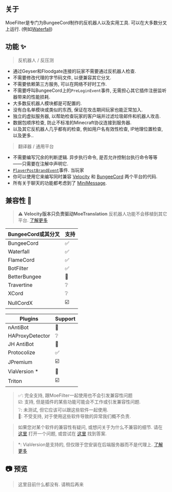 ## 关于

MoeFilter是专门为BungeeCord制作的反机器人以及实用工具. 
可以在大多数分叉上运行. (例如[Waterfall](https://github.com/PaperMC/Waterfall/))

## 功能 ✨

> 反机器人 / 反压测
- 通过Geyser和Floodgate连接的玩家不需要通过反机器人检查.
- 不需要修改代理的字节码文件, 以便兼容其它分叉.
- 不需要依赖第三方服务, 可以在网络不好时工作.
- 不需要呼叫BungeeCord上的`PreLoginEvent`事件, 无需担心其它插件注册监听器带来的性能损耗.
- 大多数反机器人模块都是可配置的.
- 没有白名单模块或类似的东西, 保证在攻击期间玩家也能正常加入.
- 独立的虚拟服务器, 以帮助检查玩家的客户端并过滤垃圾邮件和机器人攻击.
- 数据包顺序检查, 防止不标准的Minecraft协议连接到服务器.
- 以及其它反机器人几乎都有的检查, 例如用户名有效性检查, IP地理位置检查, 以及更多..
> 翻译器 / 通用平台
- 不需要编写冗余的判断逻辑. 异步执行命令, 是否允许控制台执行命令等等 ——只需要在注解中声明它.
- [`PlayerPostBrandEvent`](https://github.com/CatMoe/MoeFilter/blob/stray/translation/src/main/kotlin/catmoe/fallencrystal/translation/event/events/player/PlayerPostBrandEvent.kt)事件. 当玩家
- 你可以使用它来编写同时兼容 [Velocity](https://github.com/PaperMC/Velocity) 和 [BungeeCord](https://github.com/SpigotMC/BungeeCord) 两个平台的代码.
- 所有关于聊天的功能都考虑到了 [MiniMessage](https://docs.advntr.dev/minimessage/).


## 兼容性 🔧

> ⚠️ **Velocity版本只负责驱动MoeTranslation**
> 反机器人功能不会移植到其它平台.
> [了解更多](https://github.com/CatMoe/MoeFilter/tree/stray/readme/postscript)

| BungeeCord或其分叉 | 支持 |
|----------------|----|
| BungeeCord     | ✅  |
| Waterfall      | ✅  |
| FlameCord      | ✅  |
| BotFilter      | ✅  |
| BetterBungee   | 🛑 |
| Travertine     | ❔  |
| XCord          | ❔  |
| NullCordX      | ☑️ |

| Plugins         | Support |
|-----------------|---------|
| nAntiBot        | 🛑      |
| HAProxyDetector | ❔       |
| JH AntiBot      | 🛑      |
| Protocolize     | ✅       |
| JPremium        | ☑️      |
| ViaVersion *    | 🛑      |
| Triton          | ☑️      |

>✅: 
>完全支持,
>跟MoeFilter一起使用也不会引发兼容性问题  
>☑️: 
>支持,
>但是插件的某些功能可能会不工作或引发兼容性问题.  
>❔: 
>未测试,
>但它应该可以跟这些软件一起使用.  
>🛑: 
>不受支持,
>对于使用这些软件导致的异常我们概不负责.

>如果您对某个软件的兼容性有疑问, 
>或想问关于为什么不兼容的细节.
>请在 
>[这里](https://github.com/CatMoe/MoeFilter/issues)
>打开一个问题,
>或尝试在
>[这里](https://github.com/CatMoe/MoeFilter/issues/56)
>找到答案.

> *: 
> ViaVersion是支持的, 但仅限于您安装在后端服务器而不是代理上.
> [了解更多](https://github.com/CatMoe/MoeFilter/issues/56#issuecomment-1714924303)

## 📷 预览

> 这里目前什么都没有. 请稍后再来